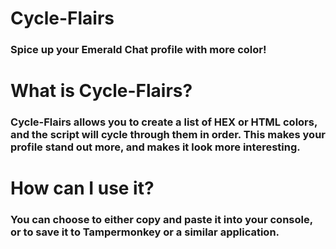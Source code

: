 # Cycle-Flairs
### Spice up your Emerald Chat profile with more color!

# What is Cycle-Flairs?
### Cycle-Flairs allows you to create a list of HEX or HTML colors, and the script will cycle through them in order. This makes your profile stand out more, and makes it look more interesting.

# How can I use it?
### You can choose to either copy and paste it into your console, or to save it to Tampermonkey or a similar application.
